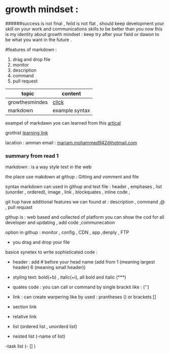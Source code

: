 # growth mindset :
######success is not final , feild is not flat , should keep development your skill on your work and communications skills to be better than you now this is my identity about growth mindset : keep try after your field or dawon to be what you want in the future .

#features of markdown : 
1. drag and drop file
1. monitor 
1. description 
1. command
1. pull request 



topic | content
------------ | -------------
growthesmindes  | [click](read.md)
markdown | example syntax

exampel of markdawn yoe can learned from this [artical](https://www.markdownguide.org/basic-syntax)

grothist [learning link](https://www.izito.ws/ws?q=growth%20mindset%20picture%20books&asid=iz_ws_ba_8_gc1_06&de=c&ac=5793&cid=316296286&aid=1357897113520777&kid=kwd-84868748137021:loc-211&locale=en_US&msclkid=ce14f1578ed41ca74cc5aeb2365a4926)

lacation : amman 
email : mariam.mohammed942@hotmail.com
### summary from read 1 
markdown : is a way style text in the web

the place use makdown at githup : Gitting and vomment and file 

syntax markdown can used in githup and text file : header , emphases , list (unorder , ordered), image , link , blockquates , inline code , 

git hup have additional features we can found at : description , command ,@ ,  pull requast 

githup is : web based and collected of platform you can show the cod for all developer and updating , add code ,communecation 

option in githup : monitor , config , CDN , app ,denply , FTP

- you drag and drop your file 

basice synetex to write sophisticated code : 

- header : add # before your head name (add from 1 (meaning largest header) 6 (meaning small header))

- styling text: bold(+b) , italic(+i), all bold and italic (***)

- quates code : you can call or command by single brackit like :  ('') 

- link : can create warpering like by used : prantheses () or brackets [] 

- section link 

- relative link 

- list (ordered list , unorderd list)

- nested list (-name of list)

-task list (- [] )
